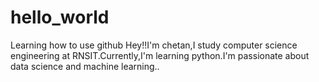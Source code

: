 # hello_world
Learning how to use github
Hey!!I'm chetan,I study computer science engineering at RNSIT.Currently,I'm learning python.I'm passionate about data science and machine learning..

